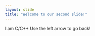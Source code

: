 ```yaml
---
layout: slide
title: "Welcome to our second slide!"
---
```

I am C/C++
Use the left arrow to go back!
